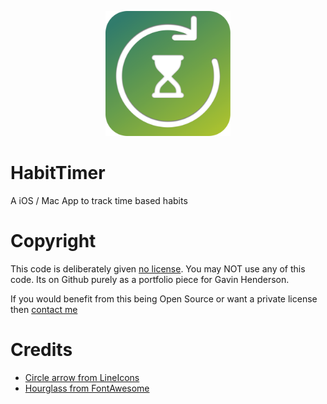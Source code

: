 <p align="center">
   <img src="https://raw.githubusercontent.com/gavinhenderson/HabitTimer/main/App%20Icon/iOS/AppIcon.appiconset/App%20Logo-1024.png" alt="Habit Timer logo" width="200" />
</p>

# HabitTimer
A iOS / Mac App to track time based habits

# Copyright

This code is deliberately given [no license](https://choosealicense.com/no-permission/). You may NOT use any of this code. Its on Github purely as a portfolio piece for Gavin Henderson.

If you would benefit from this being Open Source or want a private license then [contact me](mailto:habittimer@gavinhederson.co.uk)

# Credits

- [Circle arrow from LineIcons](https://lineicons.com/icons/?search=spinner-arrow)
- [Hourglass from FontAwesome](https://fontawesome.com/icons/hourglass-start?s=solid)
